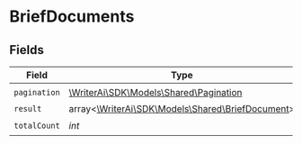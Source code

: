 # BriefDocuments


## Fields

| Field                                                                                    | Type                                                                                     | Required                                                                                 | Description                                                                              |
| ---------------------------------------------------------------------------------------- | ---------------------------------------------------------------------------------------- | ---------------------------------------------------------------------------------------- | ---------------------------------------------------------------------------------------- |
| `pagination`                                                                             | [\WriterAi\SDK\Models\Shared\Pagination](../../models/shared/Pagination.md)              | :heavy_check_mark:                                                                       | N/A                                                                                      |
| `result`                                                                                 | array<[\WriterAi\SDK\Models\Shared\BriefDocument](../../models/shared/BriefDocument.md)> | :heavy_minus_sign:                                                                       | N/A                                                                                      |
| `totalCount`                                                                             | *int*                                                                                    | :heavy_check_mark:                                                                       | N/A                                                                                      |